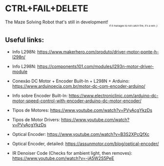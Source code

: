 # CTRL+FAIL+DELETE

The Maze Solving Robot that's still in development!   <sub><sub><sub>If it manages to not catch fire, it's a win ;)</sub></sub></sub>

## Useful links:
- Info L298N: https://www.makerhero.com/produto/driver-motor-ponte-h-l298n/

- Info L298N: https://components101.com/modules/l293n-motor-driver-module

- Conexão DC Motor + Encoder Built-In + L298N + Arduino: https://www.arduinoecia.com.br/motor-dc-com-encoder-arduino/

- Info sobre Encoder Built-In: https://www.electroniclinic.com/arduino-dc-motor-speed-control-with-encoder-arduino-dc-motor-encoder/

- Tipos de Motores: https://www.youtube.com/watch?v=PVyAcgYkzDs

- Tipos de Motor Drivers: https://www.youtube.com/watch?v=PVyAcgYkzDs

- Optical Encoder: https://www.youtube.com/watch?v=B3S2XPcQfXc

- Optical Encoder, detailed: https://assunmotor.com/blog/optical-encoder/

- IR Denoiser Code (Checks for ambient light, then removes): https://www.youtube.com/watch?v=-jA5W2S5PeE